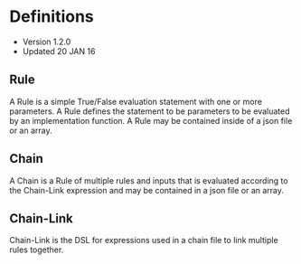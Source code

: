 # Definitions
- Version 1.2.0
- Updated 20 JAN 16

## Rule
A Rule is a simple True/False evaluation statement with one or more parameters. A Rule defines the statement to be parameters to be evaluated by an implementation function. A Rule may be contained inside of a json file or an array.

## Chain
A Chain is a Rule of multiple rules and inputs that is evaluated according to the Chain-Link expression and may be contained in a json file or an array.

## Chain-Link
Chain-Link is the DSL for expressions used in a chain file to link multiple rules together.
